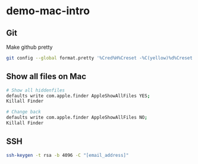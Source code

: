 # demo-mac-intro

## Git

Make github pretty

```bash
git config --global format.pretty '%Cred%H%Creset -%C(yellow)%d%Creset %s %Cgreen(%ad) %C(bold blue)<%an>%Creset'
```

## Show all files on Mac

```bash
# Show all hiddenfiles
defaults write com.apple.finder AppleShowAllFiles YES;
Killall Finder

# Change back
defaults write com.apple.finder AppleShowAllFiles NO;
Killall Finder
```

## SSH 

```bash
ssh-keygen -t rsa -b 4096 -C "[email_address]"
```